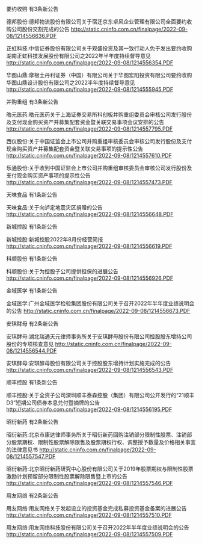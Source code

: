 要约收购 有3条新公告 

德邦股份:德邦物流股份有限公司关于宿迁京东卓风企业管理有限公司全面要约收购公司股份交割完成的公告 http://static.cninfo.com.cn/finalpage/2022-09-08/1214556636.PDF 

正虹科技:中信证券股份有限公司关于观盛投资及其一致行动人免于发出要约收购湖南正虹科技发展股份有限公司之2022年半年度持续督导意见 http://static.cninfo.com.cn/finalpage/2022-09-08/1214556354.PDF 

华图山鼎:摩根士丹利证券（中国）有限公司关于华图宏阳投资有限公司要约收购华图山鼎设计股份有限公司之2022半年度持续督导意见 http://static.cninfo.com.cn/finalpage/2022-09-08/1214555945.PDF 

并购重组 有3条新公告 

皓元医药:皓元医药关于上海证券交易所科创板并购重组委员会审核公司发行股份及支付现金购买资产并募集配套资金暨关联交易事项会议安排的公告 http://static.cninfo.com.cn/finalpage/2022-09-08/1214557795.PDF 

西仪股份:关于中国证监会上市公司并购重组审核委员会审核公司发行股份及支付现金购买资产并募集配套资金暨关联交易事项的提示性公告 http://static.cninfo.com.cn/finalpage/2022-09-08/1214557610.PDF 

乐通股份:关于收到中国证监会上市公司并购重组审核委员会审核公司发行股份及支付现金购买资产事项的提示性公告 http://static.cninfo.com.cn/finalpage/2022-09-08/1214557473.PDF 

天味食品 有1条新公告 

天味食品:关于向泸定地震灾区捐赠的公告 http://static.cninfo.com.cn/finalpage/2022-09-08/1214556648.PDF 

新城控股 有1条新公告 

新城控股:新城控股2022年8月份经营简报 http://static.cninfo.com.cn/finalpage/2022-09-08/1214556619.PDF 

科顺股份 有1条新公告 

科顺股份:关于为控股子公司提供担保的进展公告 http://static.cninfo.com.cn/finalpage/2022-09-08/1214556926.PDF 

金域医学 有1条新公告 

金域医学:广州金域医学检验集团股份有限公司关于召开2022年半年度业绩说明会的公告 http://static.cninfo.com.cn/finalpage/2022-09-08/1214556673.PDF 

安琪酵母 有2条新公告 

安琪酵母:湖北瑞通天元律师事务所关于安琪酵母股份有限公司控股股东增持公司股份的专项核查意见 http://static.cninfo.com.cn/finalpage/2022-09-08/1214556544.PDF 

安琪酵母:安琪酵母股份有限公司关于控股股东增持计划实施完成的公告 http://static.cninfo.com.cn/finalpage/2022-09-08/1214556543.PDF 

顺丰控股 有1条新公告 

顺丰控股:关于全资子公司深圳顺丰泰森控股（集团）有限公司公开发行的“21顺丰D3”短期公司债券本息兑付暨摘牌的公告 http://static.cninfo.com.cn/finalpage/2022-09-08/1214556195.PDF 

昭衍新药 有2条新公告 

昭衍新药:北京市康达律师事务所关于昭衍新药回购注销部分限制性股票、注销部分股票期权、限制性股票解除限售及股票期权行权、调整授予数量及价格相关事宜的法律意见书 http://static.cninfo.com.cn/finalpage/2022-09-08/1214557547.PDF 

昭衍新药:北京昭衍新药研究中心股份有限公司关于2019年股票期权与限制性股票激励计划预留部分限制性股票解除限售暨上市的公告 http://static.cninfo.com.cn/finalpage/2022-09-08/1214557546.PDF 

用友网络 有2条新公告 

用友网络:用友网络关于发起设立的投资基金完成私募投资基金备案的进展公告 http://static.cninfo.com.cn/finalpage/2022-09-08/1214557510.PDF 

用友网络:用友网络科技股份有限公司关于召开2022年半年度业绩说明会的公告 http://static.cninfo.com.cn/finalpage/2022-09-08/1214557509.PDF 

